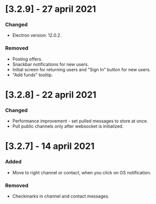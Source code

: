 # [3.2.9] - 27 april 2021

### Changed
* Electron version: 12.0.2.

### Removed
* Posting offers.
* Snackbar notifications for new users.
* Initial screen for returning users and "Sign In" button for new users.
* "Add funds" tooltip.


# [3.2.8] - 22 april 2021

### Changed
* Performance improvement - set pulled messages to store at once.
* Pull public channels only after websocket is initialized.


# [3.2.7] - 14 april 2021

### Added
* Move to right channel or contact, when you click on OS notification.

### Removed
* Checkmarks in channel and contact messages.
